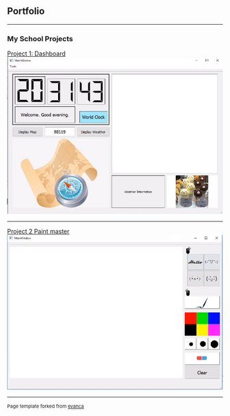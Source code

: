 ## Portfolio

---

### My School Projects 

[Project 1: Dashboard](/sample_page)
<img src="images/Project 1.png?raw=true"/>

---

[Project 2 Paint master](/Page)
<img src="images/Project2.png?raw=true"/>

---
<p style="font-size:11px">Page template forked from <a href="https://github.com/evanca/quick-portfolio">evanca</a></p>
<!-- Remove above link if you don't want to attibute -->
